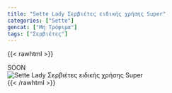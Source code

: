 ```yaml
---
title: "Sette Lady Σερβιέτες ειδικής χρήσης Super"
categories: ["Sette"]
gencat: ["Μη Τρόφιμα"]
tags: ["Σερβιέτες"]
---
```

{{< rawhtml >}}

<div class="sload425"><div class="product">SOON<br><div class="pimg"><img alt="Sette Lady Σερβιέτες ειδικής χρήσης Super" title="Sette Lady Σερβιέτες ειδικής χρήσης Super" src="/media/images/sette-lady-serbietes-eidikhs-xrhshs-super.jpg"></div></div></div>
{{< /rawhtml >}}


